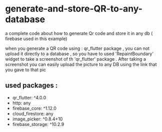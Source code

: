 # generate-and-store-QR-to-any-database
a complete code about how to generate Qr code and store it in any db ( firebase used in this example)

when you generate a QR code using : qr_flutter package , you can not upload it directly to a database , so you have to used 'RepaintBoundary' widget to take a screenshot of th 'qr_flutter' package . After taking a screenshot you can easily upload the picture to any DB using the link that you gave to that pic

## used packages :
  - qr_flutter: ^4.0.0
  - http: any
  - firebase_core: ^1.12.0
  - cloud_firestore: any
  - image_picker: ^0.8.4+10
  -  firebase_storage: ^10.2.9
